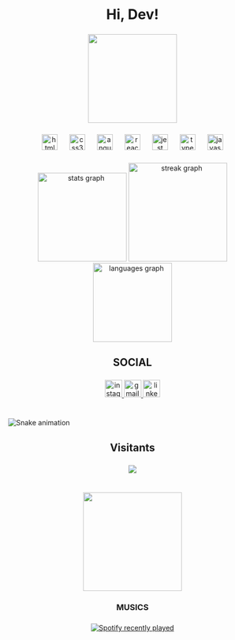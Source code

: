 <h1 align="center">Hi, Dev!</h1>

###

<div align="center">
  <img height="180" src="https://i.pinimg.com/originals/4c/58/27/4c58276469623b3db6c3cadd270863c1.gif"  />
</div>

###

<div align="center">
  <img src="https://skillicons.dev/icons?i=html" height="32" alt="html5 logo"  />
  <img width="16" />
  <img src="https://skillicons.dev/icons?i=css" height="32" alt="css3 logo"  />
  <img width="16" />
  <img src="https://skillicons.dev/icons?i=angular" height="32" alt="angularjs logo"  />
  <img width="16" />
  <img src="https://skillicons.dev/icons?i=react" height="32" alt="react logo"  />
  <img width="16" />
  <img src="https://skillicons.dev/icons?i=jest" height="32" alt="jest logo"  />
  <img width="16" />
  <img src="https://skillicons.dev/icons?i=ts" height="32" alt="typescript logo"  />
  <img width="16" />
  <img src="https://skillicons.dev/icons?i=js" height="32" alt="javascript logo"  />
</div>

###

<div align="center">
  <img src="https://github-readme-stats.vercel.app/api?username=Player35Oficial&hide_title=false&hide_rank=true&show_icons=true&include_all_commits=true&count_private=true&disable_animations=false&theme=omni&locale=en&hide_border=true&custom_title=Player35 Github Stats" height="180" alt="stats graph"  />
  <img src="https://streak-stats.demolab.com?user=Player35Oficial&locale=en&mode=daily&theme=rose_pine&hide_border=false&border_radius=5" height="200" alt="streak graph"  />
  <img src="https://github-readme-stats.vercel.app/api/top-langs?username=Player35Oficial&locale=en&hide_title=false&layout=compact&card_width=320&langs_count=5&theme=rose_pine&hide_border=true&custom_title=Top Lang's" height="160" alt="languages graph"  />
</div>

###

<h2 align="center">SOCIAL</h2>

###

<div align="center">
  <a href="https://www.instagram.com/player35_dev/" target="_blank">
    <img src="https://img.shields.io/static/v1?message=Instagram&logo=instagram&label=player35_dev&color=E4405F&logoColor=lightgreen&labelColor=&style=for-the-badge" height="35" alt="instagram logo"  />
  </a>
  <a href="mailto:yuri.dev35@gmail.com/?subject=Visitante%20do%20Github" target="_blank">
    <img src="https://img.shields.io/static/v1?message=Gmail&logo=gmail&label=yuri.dev35&color=D14836&logoColor=D98579&labelColor=&style=for-the-badge" height="35" alt="gmail logo"  />
  </a>
  <a href="https://www.linkedin.com/in/yuri-player35/" target="_blank">
    <img src="https://img.shields.io/static/v1?message=LinkedIn&logo=linkedin&label=Yuri Santana&color=0077B5&logoColor=white&labelColor=&style=for-the-badge" height="35" alt="linkedin logo"  />
  </a>
</div>

###

<br clear="both">
<picture>
  <source media="(prefers-color-scheme: dark)" srcset="snake.svg" />
  <!-- <img alt="github-snake" src="github-snake.svg" /> -->
  <img src="https://raw.githubusercontent.com/Player35Oficial/Player35Oficial/output/snake.svg" alt="Snake animation" />
</picture>

###

<h2 align="center">Visitants</h2>

###

<div align="center">
  <img src="https://profile-counter.glitch.me/Player35Oficial/count.svg?"  />
</div>

###

<br clear="both">

<div align="center">
  <img height="200" src="https://usagif.com/wp-content/uploads/2022/10/dig-dug-girl-acegif-title.gif"  />
</div>

###

<h3 align="center">MUSICS</h3>

###

<div align="center">
  <a href="https://open.spotify.com/user/Player35">
    <img src="https://spotify-recently-played-readme.vercel.app/api?count=5" alt="Spotify recently played"  />
  </a>
</div>

###
